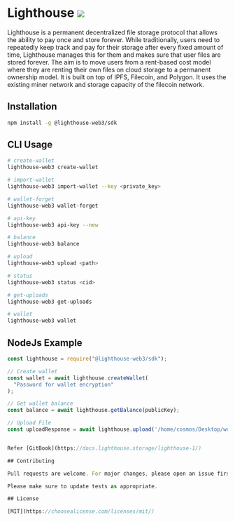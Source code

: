 # Lighthouse <img src="https://img.shields.io/badge/BETA-v0.1.10-green"/>

Lighthouse is a permanent decentralized file storage protocol that allows the ability to pay once and store forever. While traditionally, users need to repeatedly keep track and pay for their storage after every fixed amount of time, Lighthouse manages this for them and makes sure that user files are stored forever. The aim is to move users from a rent-based cost model where they are renting their own files on cloud storage to a permanent ownership model. It is built on top of IPFS, Filecoin, and Polygon. It uses the existing miner network and storage capacity of the filecoin network.

## Installation

```bash
npm install -g @lighthouse-web3/sdk
```

## CLI Usage

```bash
# create-wallet
lighthouse-web3 create-wallet

# import-wallet
lighthouse-web3 import-wallet --key <private_key>

# wallet-forget
lighthouse-web3 wallet-forget

# api-key
lighthouse-web3 api-key --new

# balance
lighthouse-web3 balance

# upload
lighthouse-web3 upload <path>

# status
lighthouse-web3 status <cid>

# get-uploads
lighthouse-web3 get-uploads

# wallet
lighthouse-web3 wallet
```

## NodeJs Example

```javascript
const lighthouse = require("@lighthouse-web3/sdk");

// Create wallet
const wallet = await lighthouse.createWallet(
  "Password for wallet encryption"
);

// Get wallet balance
const balance = await lighthouse.getBalance(publicKey);

// Upload File
const uploadResponse = await lighthouse.upload('/home/cosmos/Desktop/wow.jpg', api-key);


Refer [GitBook](https://docs.lighthouse.storage/lighthouse-1/)

## Contributing

Pull requests are welcome. For major changes, please open an issue first to discuss what you would like to change.

Please make sure to update tests as appropriate.

## License

[MIT](https://choosealicense.com/licenses/mit/)
